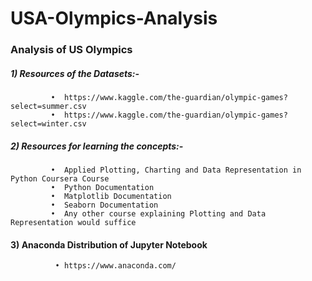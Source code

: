 # USA-Olympics-Analysis
### Analysis of US Olympics 
  
 ##### 1) Resources of the Datasets:-
             •	https://www.kaggle.com/the-guardian/olympic-games?select=summer.csv
             •	https://www.kaggle.com/the-guardian/olympic-games?select=winter.csv
      
      
 ##### 2) Resources for learning the concepts:-
             •	Applied Plotting, Charting and Data Representation in Python Coursera Course
             •	Python Documentation
             •	Matplotlib Documentation
             •	Seaborn Documentation
             •	Any other course explaining Plotting and Data Representation would suffice
             
             
 #### 3) Anaconda Distribution of Jupyter Notebook 
              •	https://www.anaconda.com/
              
     
     
